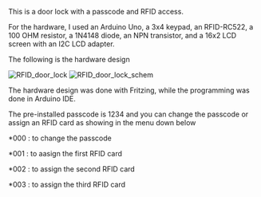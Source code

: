 This is a door lock with a passcode and RFID access. 

For the hardware, I used an Arduino Uno, a 3x4 keypad, an RFID-RC522, a 100 OHM resistor, a 1N4148 diode, an NPN transistor, and a 16x2 LCD screen with an I2C LCD adapter. 

The following is the hardware design

![RFID_door_lock](https://github.com/med0amine/RFID_Door_Lock/assets/151380756/c35d13dd-e284-4cfa-a3d4-05fd45fda2b2)
![RFID_door_lock_schem](https://github.com/med0amine/RFID_Door_Lock/assets/151380756/9058018f-1a87-47e5-b27d-132b9a7abfc9)

The hardware design was done with Fritzing, while the programming was done in Arduino IDE.

The pre-installed passcode is 1234 and you can change the passcode or assign an RFID card as showing in the menu down below

*000 : to change the passcode

*001 : to aasign the first RFID card

*002 : to assign the second RFID card

*003 : to assign the third RFID card

